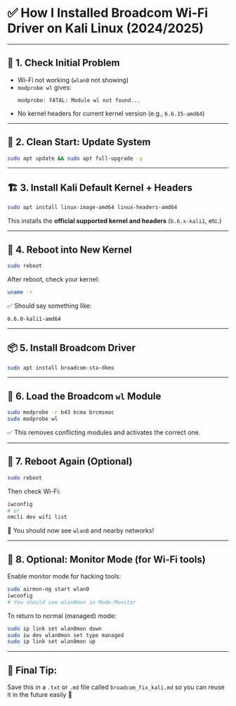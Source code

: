 
# ✅ How I Installed Broadcom Wi-Fi Driver on Kali Linux (2024/2025)

---

## 🧭 1. Check Initial Problem

- Wi-Fi not working (`wlan0` not showing)
- `modprobe wl` gives:  
  ```
  modprobe: FATAL: Module wl not found...
  ```
- No kernel headers for current kernel version (e.g., `6.6.15-amd64`)

---

## 🧹 2. Clean Start: Update System

```bash
sudo apt update && sudo apt full-upgrade -y
```

---

## 🏗️ 3. Install Kali Default Kernel + Headers

```bash
sudo apt install linux-image-amd64 linux-headers-amd64
```

This installs the **official supported kernel and headers** (`6.6.x-kali1`, etc.)

---

## 🔁 4. Reboot into New Kernel

```bash
sudo reboot
```

After reboot, check your kernel:

```bash
uname -r
```

✅ Should say something like:
```
6.6.0-kali1-amd64
```

---

## 📦 5. Install Broadcom Driver

```bash
sudo apt install broadcom-sta-dkms
```

---

## 🧠 6. Load the Broadcom `wl` Module

```bash
sudo modprobe -r b43 bcma brcmsmac
sudo modprobe wl
```

✅ This removes conflicting modules and activates the correct one.

---

## 🚀 7. Reboot Again (Optional)

```bash
sudo reboot
```

Then check Wi-Fi:

```bash
iwconfig
# or
nmcli dev wifi list
```

🎉 You should now see `wlan0` and nearby networks!

---

## 🔐 8. Optional: Monitor Mode (for Wi-Fi tools)

Enable monitor mode for hacking tools:

```bash
sudo airmon-ng start wlan0
iwconfig
# You should see wlan0mon in Mode:Monitor
```

To return to normal (managed) mode:

```bash
sudo ip link set wlan0mon down
sudo iw dev wlan0mon set type managed
sudo ip link set wlan0mon up
```

---

## 📝 Final Tip:
Save this in a `.txt` or `.md` file called `broadcom_fix_kali.md` so you can reuse it in the future easily 🔁
